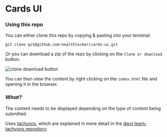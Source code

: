 # Cards UI

### Using this repo

You can either clone this repo by copying & pasting into your terminal:

```
git clone git@github.com:healthlocker/cards-ui.git
```

*Or* you can download a zip of the repo by clicking on the `Clone or download`
button:

![clone download button](https://cloud.githubusercontent.com/assets/1287388/22244238/a8257200-e222-11e6-83e1-a79d89d92b64.png)

You can then view the content by right clicking on the `index.html` file and
opening it in the browser.

### *What?*

The content needs to be displayed depending on the type of content being
submitted.

Uses [tachyons](tachyons.io), which are explained in more detail in the
[dwyl learn-tachyons repository](https://github.com/dwyl/learn-tachyons).
